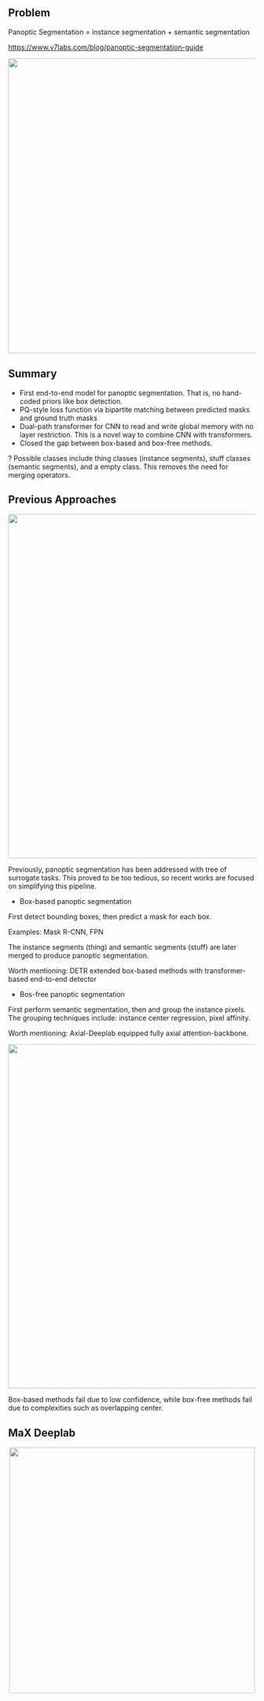 ## Problem

Panoptic Segmentation = instance segmentation + semantic segmentation

https://www.v7labs.com/blog/panoptic-segmentation-guide
<p align="center">
<img src="https://github.com/hahajjjun/YBIGTA-Segmentation/blob/740c6b01e5788fc677846fb404a0f9ad910bf0d9/Reviews/Max-DeepLab/Assets/panoptic.png" width="600px">
</p>

## Summary

- First end-to-end model for panoptic segmentation. That is, no hand-coded priors like box detection.
- PQ-style loss function via bipartite matching between predicted masks and ground truth masks
- Dual-path transformer for CNN to read and write global memory with no layer restriction. This is a novel way to combine CNN with transformers.
- Closed the gap between box-based and box-free methods.

? Possible classes include thing classes (instance segments), stuff classes (semantic segments), and a empty class. This removes the need for merging operators.

## Previous Approaches

<p align="center">
<img src="https://github.com/hahajjjun/YBIGTA-Segmentation/blob/740c6b01e5788fc677846fb404a0f9ad910bf0d9/Reviews/Max-DeepLab/Assets/surrogate.png" width="700px">
</p>

Previously, panoptic segmentation has been addressed with tree of surrogate tasks. This proved to be too tedious, so recent works are focused on simplifying this pipeline.

- Box-based panoptic segmentation

First detect bounding boxes, then predict a mask for each box.

Examples: Mask R-CNN, FPN

The instance segments (thing) and semantic segments (stuff) are later merged to produce panoptic segmentation.

Worth mentioning: DETR extended box-based methods with transformer-based end-to-end detector

- Bos-free panoptic segmentation

First perform semantic segmentation, then and group the instance pixels. The grouping techniques include: instance center regression, pixel affinity.

Worth mentioning: Axial-Deeplab equipped fully axial attention-backbone.

<p align="center">
<img src="https://github.com/hahajjjun/YBIGTA-Segmentation/blob/98b3a26ec3a169a990aa1df6e33e08d4c162eca6/Reviews/Max-DeepLab/Assets/previous.png" width="700px">
</p>

Box-based methods fail due to low confidence, while box-free methods fail due to complexities such as overlapping center.

## MaX Deeplab

<p align="center">
<img src="https://github.com/hahajjjun/YBIGTA-Segmentation/blob/6b606900ce561c41763b8fcf30ebcfe85687067e/Reviews/Max-DeepLab/Assets/equation2.png" width="500px">
</p>
